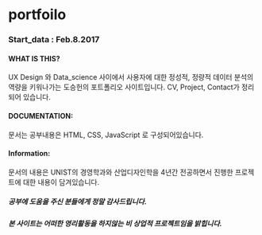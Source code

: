 # portfoilo

### Start_data : Feb.8.2017

#### WHAT IS THIS?
UX Design 와 Data_science 사이에서 사용자에 대한 정성적, 정량적 데이터 분석의 역량을 키워나가는 도승헌의 포트폴리오 사이트입니다. CV, Project, Contact가 정리되어 있습니다.
#### DOCUMENTATION:
문서는 공부내용은 HTML, CSS, JavaScript 로 구성되어있습니다.

#### Information:
문서의 내용은 UNIST의 경영학과와 산업디자인학을 4년간 전공하면서 진행한 프로젝트에 대한 내용이 담겨있습니다.

##### 공부에 도움을 주신 분들에게 정말 감사드립니다.

##### 본 사이트는 어떠한 영리활동을 하지않는 비 상업적 프로젝트임을 밝힙니다.
